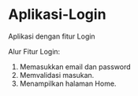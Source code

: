# Aplikasi-Login
Aplikasi dengan fitur Login

Alur Fitur Login:
1. Memasukkan email dan password
2. Memvalidasi masukan.
3. Menampilkan halaman Home.
